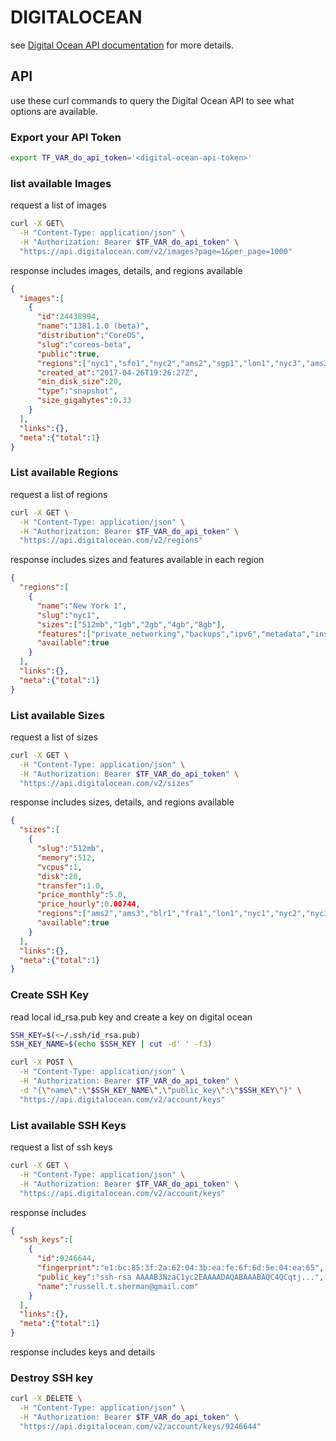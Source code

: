 # DIGITALOCEAN

see [Digital Ocean API documentation](https://developers.digitalocean.com/documentation/v2/) for more details.

## API

use these curl commands to query the Digital Ocean API to see what options are available.

### Export your API Token

```bash
export TF_VAR_do_api_token='<digital-ocean-api-token>'
```

### list available Images

request a list of images

```bash
curl -X GET\
  -H "Content-Type: application/json" \
  -H "Authorization: Bearer $TF_VAR_do_api_token" \
  "https://api.digitalocean.com/v2/images?page=1&per_page=1000"
```

response includes images, details, and regions available

```json
{
  "images":[
    {
      "id":24438994,
      "name":"1381.1.0 (beta)",
      "distribution":"CoreOS",
      "slug":"coreos-beta",
      "public":true,
      "regions":["nyc1","sfo1","nyc2","ams2","sgp1","lon1","nyc3","ams3","fra1","tor1","sfo2","blr1"],
      "created_at":"2017-04-26T19:26:27Z",
      "min_disk_size":20,
      "type":"snapshot",
      "size_gigabytes":0.33
    }
  ],
  "links":{},
  "meta":{"total":1}
}
```

### List available Regions

request a list of regions

```bash
curl -X GET \
  -H "Content-Type: application/json" \
  -H "Authorization: Bearer $TF_VAR_do_api_token" \
  "https://api.digitalocean.com/v2/regions"
```

response includes sizes and features available in each region

```json
{
  "regions":[
    {
      "name":"New York 1",
      "slug":"nyc1",
      "sizes":["512mb","1gb","2gb","4gb","8gb"],
      "features":["private_networking","backups","ipv6","metadata","install_agent","storage"],
      "available":true
    }
  ],
  "links":{},
  "meta":{"total":1}
}
```

### List available Sizes

request a list of sizes

```bash
curl -X GET \
  -H "Content-Type: application/json" \
  -H "Authorization: Bearer $TF_VAR_do_api_token" \
  "https://api.digitalocean.com/v2/sizes"
```

response includes sizes, details, and regions available

```json
{
  "sizes":[
    {
      "slug":"512mb",
      "memory":512,
      "vcpus":1,
      "disk":20,
      "transfer":1.0,
      "price_monthly":5.0,
      "price_hourly":0.00744,
      "regions":["ams2","ams3","blr1","fra1","lon1","nyc1","nyc2","nyc3","sfo1","sfo2","sgp1","tor1"],
      "available":true
    }
  ],
  "links":{},
  "meta":{"total":1}
}
```


### Create SSH Key

read local id_rsa.pub key and create a key on digital ocean

```bash
SSH_KEY=$(<~/.ssh/id_rsa.pub)
SSH_KEY_NAME=$(echo $SSH_KEY | cut -d' ' -f3)

curl -X POST \
  -H "Content-Type: application/json" \
  -H "Authorization: Bearer $TF_VAR_do_api_token" \
  -d "{\"name\":\"$SSH_KEY_NAME\",\"public_key\":\"$SSH_KEY\"}" \
  "https://api.digitalocean.com/v2/account/keys"
```

### List available SSH Keys

request a list of ssh keys

```bash
curl -X GET \
  -H "Content-Type: application/json" \
  -H "Authorization: Bearer $TF_VAR_do_api_token" \
  "https://api.digitalocean.com/v2/account/keys"
```

response includes

```json
{
  "ssh_keys":[
    {
      "id":9246644,
      "fingerprint":"e1:bc:85:3f:2a:62:04:3b:ea:fe:6f:6d:5e:04:ea:65",
      "public_key":"ssh-rsa AAAAB3NzaC1yc2EAAAADAQABAAABAQC4QCqtj...",
      "name":"russell.t.sherman@gmail.com"
    }
  ],
  "links":{},
  "meta":{"total":1}
}
```

response includes keys and details

### Destroy SSH key

```bash
curl -X DELETE \
  -H "Content-Type: application/json" \
  -H "Authorization: Bearer $TF_VAR_do_api_token" \
  "https://api.digitalocean.com/v2/account/keys/9246644"
